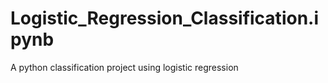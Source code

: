 # Logistic_Regression_Classification.ipynb
A python classification project using logistic regression

